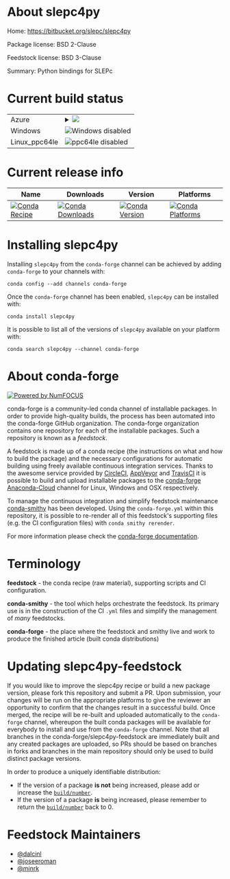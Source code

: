 About slepc4py
==============

Home: https://bitbucket.org/slepc/slepc4py

Package license: BSD 2-Clause

Feedstock license: BSD 3-Clause

Summary: Python bindings for SLEPc



Current build status
====================


<table>
    
  <tr>
    <td>Azure</td>
    <td>
      <details>
        <summary>
          <a href="https://dev.azure.com/conda-forge/feedstock-builds/_build/latest?definitionId=5831&branchName=master">
            <img src="https://dev.azure.com/conda-forge/feedstock-builds/_apis/build/status/slepc4py-feedstock?branchName=master">
          </a>
        </summary>
        <table>
          <thead><tr><th>Variant</th><th>Status</th></tr></thead>
          <tbody><tr>
              <td>linux_mpimpichpython2.7</td>
              <td>
                <a href="https://dev.azure.com/conda-forge/feedstock-builds/_build/latest?definitionId=5831&branchName=master">
                  <img src="https://dev.azure.com/conda-forge/feedstock-builds/_apis/build/status/slepc4py-feedstock?branchName=master&jobName=linux&configuration=linux_mpimpichpython2.7" alt="variant">
                </a>
              </td>
            </tr><tr>
              <td>linux_mpimpichpython3.6</td>
              <td>
                <a href="https://dev.azure.com/conda-forge/feedstock-builds/_build/latest?definitionId=5831&branchName=master">
                  <img src="https://dev.azure.com/conda-forge/feedstock-builds/_apis/build/status/slepc4py-feedstock?branchName=master&jobName=linux&configuration=linux_mpimpichpython3.6" alt="variant">
                </a>
              </td>
            </tr><tr>
              <td>linux_mpimpichpython3.7</td>
              <td>
                <a href="https://dev.azure.com/conda-forge/feedstock-builds/_build/latest?definitionId=5831&branchName=master">
                  <img src="https://dev.azure.com/conda-forge/feedstock-builds/_apis/build/status/slepc4py-feedstock?branchName=master&jobName=linux&configuration=linux_mpimpichpython3.7" alt="variant">
                </a>
              </td>
            </tr><tr>
              <td>linux_mpimpichpython3.8</td>
              <td>
                <a href="https://dev.azure.com/conda-forge/feedstock-builds/_build/latest?definitionId=5831&branchName=master">
                  <img src="https://dev.azure.com/conda-forge/feedstock-builds/_apis/build/status/slepc4py-feedstock?branchName=master&jobName=linux&configuration=linux_mpimpichpython3.8" alt="variant">
                </a>
              </td>
            </tr><tr>
              <td>linux_mpiopenmpipython2.7</td>
              <td>
                <a href="https://dev.azure.com/conda-forge/feedstock-builds/_build/latest?definitionId=5831&branchName=master">
                  <img src="https://dev.azure.com/conda-forge/feedstock-builds/_apis/build/status/slepc4py-feedstock?branchName=master&jobName=linux&configuration=linux_mpiopenmpipython2.7" alt="variant">
                </a>
              </td>
            </tr><tr>
              <td>linux_mpiopenmpipython3.6</td>
              <td>
                <a href="https://dev.azure.com/conda-forge/feedstock-builds/_build/latest?definitionId=5831&branchName=master">
                  <img src="https://dev.azure.com/conda-forge/feedstock-builds/_apis/build/status/slepc4py-feedstock?branchName=master&jobName=linux&configuration=linux_mpiopenmpipython3.6" alt="variant">
                </a>
              </td>
            </tr><tr>
              <td>linux_mpiopenmpipython3.7</td>
              <td>
                <a href="https://dev.azure.com/conda-forge/feedstock-builds/_build/latest?definitionId=5831&branchName=master">
                  <img src="https://dev.azure.com/conda-forge/feedstock-builds/_apis/build/status/slepc4py-feedstock?branchName=master&jobName=linux&configuration=linux_mpiopenmpipython3.7" alt="variant">
                </a>
              </td>
            </tr><tr>
              <td>linux_mpiopenmpipython3.8</td>
              <td>
                <a href="https://dev.azure.com/conda-forge/feedstock-builds/_build/latest?definitionId=5831&branchName=master">
                  <img src="https://dev.azure.com/conda-forge/feedstock-builds/_apis/build/status/slepc4py-feedstock?branchName=master&jobName=linux&configuration=linux_mpiopenmpipython3.8" alt="variant">
                </a>
              </td>
            </tr><tr>
              <td>osx_mpimpichpython2.7</td>
              <td>
                <a href="https://dev.azure.com/conda-forge/feedstock-builds/_build/latest?definitionId=5831&branchName=master">
                  <img src="https://dev.azure.com/conda-forge/feedstock-builds/_apis/build/status/slepc4py-feedstock?branchName=master&jobName=osx&configuration=osx_mpimpichpython2.7" alt="variant">
                </a>
              </td>
            </tr><tr>
              <td>osx_mpimpichpython3.6</td>
              <td>
                <a href="https://dev.azure.com/conda-forge/feedstock-builds/_build/latest?definitionId=5831&branchName=master">
                  <img src="https://dev.azure.com/conda-forge/feedstock-builds/_apis/build/status/slepc4py-feedstock?branchName=master&jobName=osx&configuration=osx_mpimpichpython3.6" alt="variant">
                </a>
              </td>
            </tr><tr>
              <td>osx_mpimpichpython3.7</td>
              <td>
                <a href="https://dev.azure.com/conda-forge/feedstock-builds/_build/latest?definitionId=5831&branchName=master">
                  <img src="https://dev.azure.com/conda-forge/feedstock-builds/_apis/build/status/slepc4py-feedstock?branchName=master&jobName=osx&configuration=osx_mpimpichpython3.7" alt="variant">
                </a>
              </td>
            </tr><tr>
              <td>osx_mpimpichpython3.8</td>
              <td>
                <a href="https://dev.azure.com/conda-forge/feedstock-builds/_build/latest?definitionId=5831&branchName=master">
                  <img src="https://dev.azure.com/conda-forge/feedstock-builds/_apis/build/status/slepc4py-feedstock?branchName=master&jobName=osx&configuration=osx_mpimpichpython3.8" alt="variant">
                </a>
              </td>
            </tr><tr>
              <td>osx_mpiopenmpipython2.7</td>
              <td>
                <a href="https://dev.azure.com/conda-forge/feedstock-builds/_build/latest?definitionId=5831&branchName=master">
                  <img src="https://dev.azure.com/conda-forge/feedstock-builds/_apis/build/status/slepc4py-feedstock?branchName=master&jobName=osx&configuration=osx_mpiopenmpipython2.7" alt="variant">
                </a>
              </td>
            </tr><tr>
              <td>osx_mpiopenmpipython3.6</td>
              <td>
                <a href="https://dev.azure.com/conda-forge/feedstock-builds/_build/latest?definitionId=5831&branchName=master">
                  <img src="https://dev.azure.com/conda-forge/feedstock-builds/_apis/build/status/slepc4py-feedstock?branchName=master&jobName=osx&configuration=osx_mpiopenmpipython3.6" alt="variant">
                </a>
              </td>
            </tr><tr>
              <td>osx_mpiopenmpipython3.7</td>
              <td>
                <a href="https://dev.azure.com/conda-forge/feedstock-builds/_build/latest?definitionId=5831&branchName=master">
                  <img src="https://dev.azure.com/conda-forge/feedstock-builds/_apis/build/status/slepc4py-feedstock?branchName=master&jobName=osx&configuration=osx_mpiopenmpipython3.7" alt="variant">
                </a>
              </td>
            </tr><tr>
              <td>osx_mpiopenmpipython3.8</td>
              <td>
                <a href="https://dev.azure.com/conda-forge/feedstock-builds/_build/latest?definitionId=5831&branchName=master">
                  <img src="https://dev.azure.com/conda-forge/feedstock-builds/_apis/build/status/slepc4py-feedstock?branchName=master&jobName=osx&configuration=osx_mpiopenmpipython3.8" alt="variant">
                </a>
              </td>
            </tr>
          </tbody>
        </table>
      </details>
    </td>
  </tr>
  <tr>
    <td>Windows</td>
    <td>
      <img src="https://img.shields.io/badge/Windows-disabled-lightgrey.svg" alt="Windows disabled">
    </td>
  </tr>
  <tr>
    <td>Linux_ppc64le</td>
    <td>
      <img src="https://img.shields.io/badge/ppc64le-disabled-lightgrey.svg" alt="ppc64le disabled">
    </td>
  </tr>
</table>

Current release info
====================

| Name | Downloads | Version | Platforms |
| --- | --- | --- | --- |
| [![Conda Recipe](https://img.shields.io/badge/recipe-slepc4py-green.svg)](https://anaconda.org/conda-forge/slepc4py) | [![Conda Downloads](https://img.shields.io/conda/dn/conda-forge/slepc4py.svg)](https://anaconda.org/conda-forge/slepc4py) | [![Conda Version](https://img.shields.io/conda/vn/conda-forge/slepc4py.svg)](https://anaconda.org/conda-forge/slepc4py) | [![Conda Platforms](https://img.shields.io/conda/pn/conda-forge/slepc4py.svg)](https://anaconda.org/conda-forge/slepc4py) |

Installing slepc4py
===================

Installing `slepc4py` from the `conda-forge` channel can be achieved by adding `conda-forge` to your channels with:

```
conda config --add channels conda-forge
```

Once the `conda-forge` channel has been enabled, `slepc4py` can be installed with:

```
conda install slepc4py
```

It is possible to list all of the versions of `slepc4py` available on your platform with:

```
conda search slepc4py --channel conda-forge
```


About conda-forge
=================

[![Powered by NumFOCUS](https://img.shields.io/badge/powered%20by-NumFOCUS-orange.svg?style=flat&colorA=E1523D&colorB=007D8A)](http://numfocus.org)

conda-forge is a community-led conda channel of installable packages.
In order to provide high-quality builds, the process has been automated into the
conda-forge GitHub organization. The conda-forge organization contains one repository
for each of the installable packages. Such a repository is known as a *feedstock*.

A feedstock is made up of a conda recipe (the instructions on what and how to build
the package) and the necessary configurations for automatic building using freely
available continuous integration services. Thanks to the awesome service provided by
[CircleCI](https://circleci.com/), [AppVeyor](https://www.appveyor.com/)
and [TravisCI](https://travis-ci.com/) it is possible to build and upload installable
packages to the [conda-forge](https://anaconda.org/conda-forge)
[Anaconda-Cloud](https://anaconda.org/) channel for Linux, Windows and OSX respectively.

To manage the continuous integration and simplify feedstock maintenance
[conda-smithy](https://github.com/conda-forge/conda-smithy) has been developed.
Using the ``conda-forge.yml`` within this repository, it is possible to re-render all of
this feedstock's supporting files (e.g. the CI configuration files) with ``conda smithy rerender``.

For more information please check the [conda-forge documentation](https://conda-forge.org/docs/).

Terminology
===========

**feedstock** - the conda recipe (raw material), supporting scripts and CI configuration.

**conda-smithy** - the tool which helps orchestrate the feedstock.
                   Its primary use is in the construction of the CI ``.yml`` files
                   and simplify the management of *many* feedstocks.

**conda-forge** - the place where the feedstock and smithy live and work to
                  produce the finished article (built conda distributions)


Updating slepc4py-feedstock
===========================

If you would like to improve the slepc4py recipe or build a new
package version, please fork this repository and submit a PR. Upon submission,
your changes will be run on the appropriate platforms to give the reviewer an
opportunity to confirm that the changes result in a successful build. Once
merged, the recipe will be re-built and uploaded automatically to the
`conda-forge` channel, whereupon the built conda packages will be available for
everybody to install and use from the `conda-forge` channel.
Note that all branches in the conda-forge/slepc4py-feedstock are
immediately built and any created packages are uploaded, so PRs should be based
on branches in forks and branches in the main repository should only be used to
build distinct package versions.

In order to produce a uniquely identifiable distribution:
 * If the version of a package **is not** being increased, please add or increase
   the [``build/number``](https://conda.io/docs/user-guide/tasks/build-packages/define-metadata.html#build-number-and-string).
 * If the version of a package **is** being increased, please remember to return
   the [``build/number``](https://conda.io/docs/user-guide/tasks/build-packages/define-metadata.html#build-number-and-string)
   back to 0.

Feedstock Maintainers
=====================

* [@dalcinl](https://github.com/dalcinl/)
* [@joseeroman](https://github.com/joseeroman/)
* [@minrk](https://github.com/minrk/)

